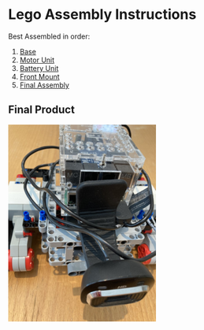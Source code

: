 # Lego Assembly Instructions

Best Assembled in order:

1. [Base](./base.md)
2. [Motor Unit](./motor_unit.md)
3. [Battery Unit](./battery_unit.md)
4. [Front Mount](./front_mount.md)
5. [Final Assembly](./final_assembly.md)

## Final Product

<img src=../images/final_assembly/step_9.jpg width=300>
